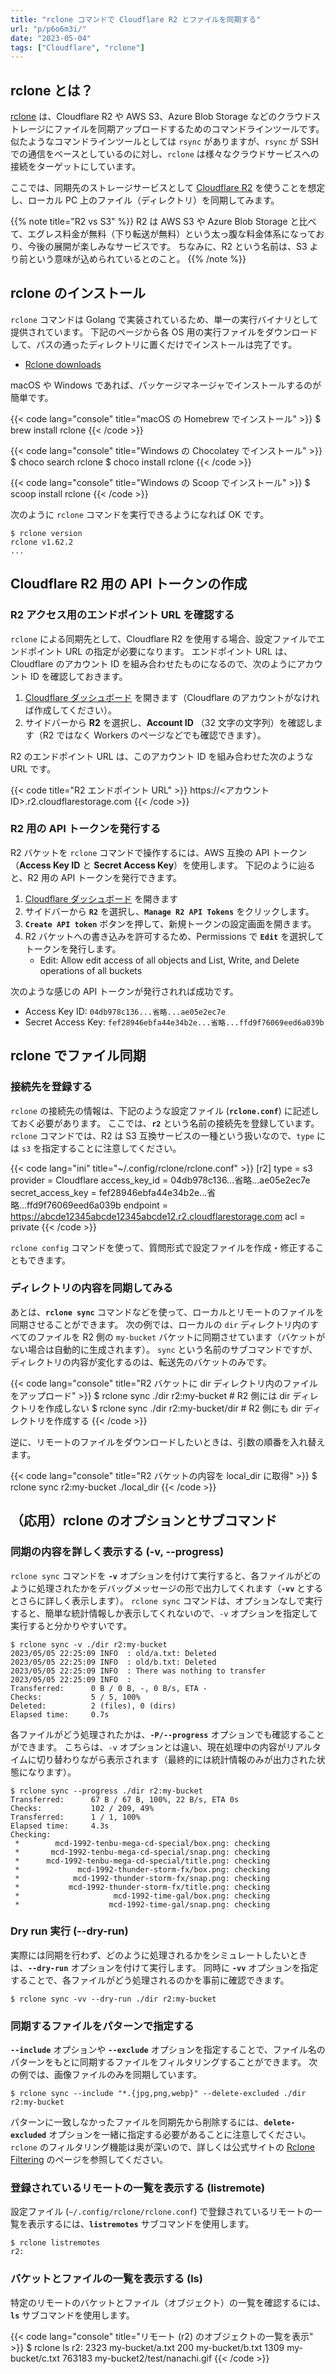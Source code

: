 ```yaml
---
title: "rclone コマンドで Cloudflare R2 とファイルを同期する"
url: "p/p6o6m3i/"
date: "2023-05-04"
tags: ["Cloudflare", "rclone"]
---
```


rclone とは？
----

[rclone](https://rclone.org/) は、Cloudflare R2 や AWS S3、Azure Blob Storage などのクラウドストレージにファイルを同期アップロードするためのコマンドラインツールです。
似たようなコマンドラインツールとしては `rsync` がありますが、`rsync` が SSH での通信をベースとしているのに対し、`rclone` は様々なクラウドサービスへの接続をターゲットにしています。

ここでは、同期先のストレージサービスとして [Cloudflare R2](https://www.cloudflare.com/ja-jp/products/r2/) を使うことを想定し、ローカル PC 上のファイル（ディレクトリ）を同期してみます。

{{% note title="R2 vs S3" %}}
R2 は AWS S3 や Azure Blob Storage と比べて、エグレス料金が無料（下り転送が無料）という太っ腹な料金体系になっており、今後の展開が楽しみなサービスです。
ちなみに、R2 という名前は、S3 より前という意味が込められているとのこと。
{{% /note %}}


rclone のインストール
----

`rclone` コマンドは Golang で実装されているため、単一の実行バイナリとして提供されています。
下記のページから各 OS 用の実行ファイルをダウンロードして、パスの通ったディレクトリに置くだけでインストールは完了です。

- [Rclone downloads](https://rclone.org/downloads/)

macOS や Windows であれば、パッケージマネージャでインストールするのが簡単です。

{{< code lang="console" title="macOS の Homebrew でインストール" >}}
$ brew install rclone
{{< /code >}}

{{< code lang="console" title="Windows の Chocolatey でインストール" >}}
$ choco search rclone
$ choco install rclone
{{< /code >}}

{{< code lang="console" title="Windows の Scoop でインストール" >}}
$ scoop install rclone
{{< /code >}}

次のように `rclone` コマンドを実行できるようになれば OK です。

```console
$ rclone version
rclone v1.62.2
...
```


Cloudflare R2 用の API トークンの作成
----

### R2 アクセス用のエンドポイント URL を確認する

`rclone` による同期先として、Cloudflare R2 を使用する場合、設定ファイルでエンドポイント URL の指定が必要になります。
エンドポイント URL は、Cloudflare のアカウント ID を組み合わせたものになるので、次のようにアカウント ID を確認しておきます。

1. [Cloudflare ダッシュボード](https://dash.cloudflare.com/) を開きます（Cloudflare のアカウントがなければ作成してください）。
2. サイドバーから __R2__ を選択し、__Account ID__ （32 文字の文字列）を確認します（R2 ではなく Workers のページなどでも確認できます）。

R2 のエンドポイント URL は、このアカウント ID を組み合わせた次のような URL です。

{{< code title="R2 エンドポイント URL" >}}
https://<アカウントID>.r2.cloudflarestorage.com
{{< /code >}}

### R2 用の API トークンを発行する

R2 バケットを `rclone` コマンドで操作するには、AWS 互換の API トークン（__Access Key ID__ と __Secret Access Key__）を使用します。
下記のように辿ると、R2 用の API トークンを発行できます。

1. [Cloudflare ダッシュボード](https://dash.cloudflare.com/) を開きます
2. サイドバーから __`R2`__ を選択し、__`Manage R2 API Tokens`__ をクリックします。
3. __`Create API token`__ ボタンを押して、新規トークンの設定画面を開きます。
4. R2 バケットへの書き込みを許可するため、Permissions で __`Edit`__ を選択してトークンを発行します。
   - Edit: Allow edit access of all objects and List, Write, and Delete operations of all buckets

次のような感じの API トークンが発行されれば成功です。

- Access Key ID: `04db978c136...省略...ae05e2ec7e`
- Secret Access Key: `fef28946ebfa44e34b2e...省略...ffd9f76069eed6a039b`


rclone でファイル同期
----

### 接続先を登録する

`rclone` の接続先の情報は、下記のような設定ファイル (__`rclone.conf`__) に記述しておく必要があります。
ここでは、__`r2`__ という名前の接続先を登録しています。
`rclone` コマンドでは、R2 は S3 互換サービスの一種という扱いなので、`type` には `s3` を指定することに注意してください。

{{< code lang="ini" title="~/.config/rclone/rclone.conf" >}}
[r2]
type = s3
provider = Cloudflare
access_key_id = 04db978c136...省略...ae05e2ec7e
secret_access_key = fef28946ebfa44e34b2e...省略...ffd9f76069eed6a039b
endpoint = https://abcde12345abcde12345abcde12.r2.cloudflarestorage.com
acl = private
{{< /code >}}

`rclone config` コマンドを使って、質問形式で設定ファイルを作成・修正することもできます。

### ディレクトリの内容を同期してみる

あとは、__`rclone sync`__ コマンドなどを使って、ローカルとリモートのファイルを同期させることができます。
次の例では、ローカルの `dir` ディレクトリ内のすべてのファイルを R2 側の `my-bucket` バケットに同期させています（バケットがない場合は自動的に生成されます）。
`sync` という名前のサブコマンドですが、ディレクトリの内容が変化するのは、転送先のバケットのみです。

{{< code lang="console" title="R2 バケットに dir ディレクトリ内のファイルをアップロード" >}}
$ rclone sync ./dir r2:my-bucket      # R2 側には dir ディレクトリを作成しない
$ rclone sync ./dir r2:my-bucket/dir  # R2 側にも dir ディレクトリを作成する
{{< /code >}}

逆に、リモートのファイルをダウンロードしたいときは、引数の順番を入れ替えます。

{{< code lang="console" title="R2 バケットの内容を local_dir に取得" >}}
$ rclone sync r2:my-bucket ./local_dir
{{< /code >}}


（応用）rclone のオプションとサブコマンド
----

### 同期の内容を詳しく表示する (-v, --progress)

`rclone sync` コマンドを __`-v`__ オプションを付けて実行すると、各ファイルがどのように処理されたかをデバッグメッセージの形で出力してくれます（__`-vv`__ とするとさらに詳しく表示します）。
`rclone sync` コマンドは、オプションなしで実行すると、簡単な統計情報しか表示してくれないので、`-v` オプションを指定して実行すると分かりやすいです。

```console
$ rclone sync -v ./dir r2:my-bucket
2023/05/05 22:25:09 INFO  : old/a.txt: Deleted
2023/05/05 22:25:09 INFO  : old/b.txt: Deleted
2023/05/05 22:25:09 INFO  : There was nothing to transfer
2023/05/05 22:25:09 INFO  :
Transferred:      0 B / 0 B, -, 0 B/s, ETA -
Checks:           5 / 5, 100%
Deleted:          2 (files), 0 (dirs)
Elapsed time:     0.7s
```

各ファイルがどう処理されたかは、__`-P/--progress`__ オプションでも確認することができます。
こちらは、`-v` オプションとは違い、現在処理中の内容がリアルタイムに切り替わりながら表示されます（最終的には統計情報のみが出力された状態になります）。

```console
$ rclone sync --progress ./dir r2:my-bucket
Transferred:      67 B / 67 B, 100%, 22 B/s, ETA 0s
Checks:           102 / 209, 49%
Transferred:      1 / 1, 100%
Elapsed time:     4.3s
Checking:
 *        mcd-1992-tenbu-mega-cd-special/box.png: checking
 *       mcd-1992-tenbu-mega-cd-special/snap.png: checking
 *      mcd-1992-tenbu-mega-cd-special/title.png: checking
 *             mcd-1992-thunder-storm-fx/box.png: checking
 *            mcd-1992-thunder-storm-fx/snap.png: checking
 *           mcd-1992-thunder-storm-fx/title.png: checking
 *                     mcd-1992-time-gal/box.png: checking
 *                    mcd-1992-time-gal/snap.png: checking
```

### Dry run 実行 (--dry-run)

実際には同期を行わず、どのように処理されるかをシミュレートしたいときは、__`--dry-run`__ オプションを付けて実行します。
同時に __`-vv`__ オプションを指定することで、各ファイルがどう処理されるのかを事前に確認できます。

```console
$ rclone sync -vv --dry-run ./dir r2:my-bucket
```

### 同期するファイルをパターンで指定する

__`--include`__ オプションや __`--exclude`__ オプションを指定することで、ファイル名のパターンをもとに同期するファイルをフィルタリングすることができます。
次の例では、画像ファイルのみを同期しています。

```console
$ rclone sync --include "*.{jpg,png,webp}" --delete-excluded ./dir r2:my-bucket
```

パターンに一致しなかったファイルを同期先から削除するには、__`delete-excluded`__ オプションを一緒に指定する必要があることに注意してください。
`rclone` のフィルタリング機能は奥が深いので、詳しくは公式サイトの [Rclone Filtering](https://rclone.org/filtering/) のページを参照してください。

### 登録されているリモートの一覧を表示する (listremote)

設定ファイル (`~/.config/rclone/rclone.conf`) で登録されているリモートの一覧を表示するには、__`listremotes`__ サブコマンドを使用します。

```console
$ rclone listremotes
r2:
```

### バケットとファイルの一覧を表示する (ls)

特定のリモートのバケットとファイル（オブジェクト）の一覧を確認するには、__`ls`__ サブコマンドを使用します。

{{< code lang="console" title="リモート (r2) のオブジェクトの一覧を表示" >}}
$ rclone ls r2:
     2323 my-bucket/a.txt
      200 my-bucket/b.txt
     1309 my-bucket/c.txt
   763183 my-bucket2/test/nanachi.gif
{{< /code >}}

